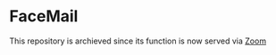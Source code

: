 # FaceMail
This repository is archieved since its function is now served via [Zoom](http://github.com/metakgp/zoom)
